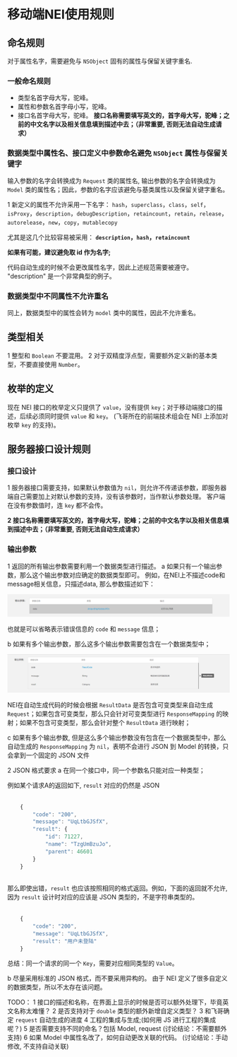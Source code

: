 # 移动端NEI使用规则

## 命名规则

对于属性名字，需要避免与 `NSObject` 固有的属性与保留关键字重名.

### 一般命名规则

+ 类型名首字母大写，驼峰。
+ 属性和参数名首字母小写，驼峰。
+ 接口名首字母大写，驼峰。
**接口名称需要填写英文的，首字母大写，驼峰；之前的中文名字以及相关信息填到描述中去；（非常重要, 否则无法自动生成请求）**


### 数据类型中属性名、接口定义中参数命名避免 `NSObject` 属性与保留关键字

输入参数的名字会转换成为 `Request` 类的属性名, 输出参数的名字会转换成为 `Model` 类的属性名；因此，参数的名字应该避免与基类属性以及保留关键字重名。

1 新定义的属性不允许采用一下名字：
`hash`，`superclass`，`class`，`self`，`isProxy`，`description`，`debugDescription`，`retaincount`，`retain`，`release`，`autorelease`，`new`，`copy`，`mutablecopy`

尤其是这几个比较容易被采用：
**`description`，`hash`，`retaincount`**

**如果有可能，建议避免取 id 作为名字;**

代码自动生成的时候不会更改属性名字，因此上述规范需要被遵守。 "description" 是一个非常典型的例子。

### 数据类型中不同属性不允许重名

同上，数据类型中的属性会转为 `model` 类中的属性，因此不允许重名。


## 类型相关
1 整型和 `Boolean` 不要混用。
2 对于双精度浮点型，需要额外定义新的基本类型，不要直接使用 `Number`。

## 枚举的定义
现在 NEI 接口的枚举定义只提供了 `value`，没有提供 `key`；对于移动端接口的描述，后续必须同时提供 `value` 和 `key`。 (飞哥所在的前端技术组会在 NEI 上添加对枚举 `key` 的支持)。


## 服务器接口设计规则

### 接口设计
1 服务器接口需要支持，如果默认参数值为 `nil`，则允许不传递该参数，即服务器端自己需要加上对默认参数的支持，没有该参数时，当作默认参数处理。
客户端在没有参数值时，连 `key` 都不会传。

**2 接口名称需要填写英文的，首字母大写，驼峰；之前的中文名字以及相关信息填到描述中去；（非常重要, 否则无法自动生成请求）**

### 输出参数
1 返回的所有输出参数需要利用一个数据类型进行描述。
a 如果只有一个输出参数，那么这个输出参数对应确定的数据类型即可。
例如，在NEI上不描述code和message相关信息，只描述data, 那么参数描述如下：

![img](outputData.png)

也就是可以省略表示错误信息的 `code` 和 `message` 信息；


b 如果有多个输出参数，那么这多个输出参数需要包含在一个数据类型中；

![img](resultData.png)

NEI在自动生成代码的时候会根据 `ResultData` 是否包含可变类型来自动生成 `Request`；如果包含可变类型，那么只会针对可变类型进行 `ResponseMapping` 的映射；如果不包含可变类型，那么会针对整个 `ResultData` 进行映射；

c 如果有多个输出参数, 但是这么多个输出参数没有包含在一个数据类型中，那么自动生成的 `ResponseMapping` 为 `nil`，表明不会进行 JSON 到 Model 的转换，只会拿到一个固定的 JSON 文件

2 JSON 格式要求
a 在同一个接口中，同一个参数名只能对应一种类型；

例如某个请求A的返回如下, `result` 对应的仍然是 JSON

```javascript

	{
		"code": "200",
		"message": "UqLtbGJSfX",
		"result": {
			"id": 71227,
			"name": "TzgUmBzuJo",
			"parent": 46601
		}
	}
	
```	

那么即使出错，`result` 也应该按照相同的格式返回。例如，下面的返回就不允许, 因为 `result` 设计时对应的应该是 JSON 类型的，不是字符串类型的。

```javascript

	{
		"code": "200",
		"message": "UqLtbGJSfX",
		"result": "用户未登陆"
	}

```	

总结：同一个请求的同一个 `Key`，需要对应相同类型的 `Value`。

b 尽量采用标准的 JSON 格式，而不要采用异构的。
由于 NEI 定义了很多自定义的数据类型，所以不太存在该问题。


TODO：
1 接口的描述和名称，在界面上显示的时候是否可以额外处理下，毕竟英文名称太难懂？
2 是否支持对于 `double` 类型的额外新增自定义类型？
3 和飞哥确定 `request` 自动生成的进度
4 工程的集成与生成;(如何用 JS 进行工程的集成呢？)
5 是否需要支持不同的命名？包括 Model, request (讨论结论：不需要额外支持)
6 如果 Model 中属性名改了，如何自动更改关联的代码。 (讨论结论：手动修改, 不支持自动关联)